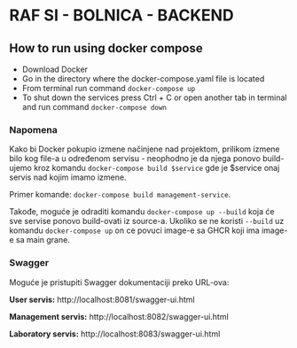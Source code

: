 # RAF SI - BOLNICA - BACKEND

## How to run using docker compose

- Download Docker
- Go in the directory where the docker-compose.yaml file is located
- From terminal run command `docker-compose up`
- To shut down the services press Ctrl + C or open another tab in terminal and run command `docker-compose down`

### Napomena

Kako bi Docker pokupio izmene načinjene nad projektom, prilikom izmene bilo kog file-a u određenom servisu - neophodno je da njega ponovo build-ujemo kroz komandu `docker-compose build $service` gde je $service onaj servis nad kojim imamo izmene. 

Primer komande: `docker-compose build management-service`. 

Takođe, moguće je odraditi komandu `docker-compose up --build` koja će sve servise ponovo build-ovati iz source-a.
Ukoliko se ne koristi `--build` uz komandu `docker-compose up` on ce povuci image-e sa GHCR koji ima image-e sa main grane.

### Swagger

Moguće je pristupiti Swagger dokumentaciji preko URL-ova:

**User servis:** http://localhost:8081/swagger-ui.html

**Management servis:** http://localhost:8082/swagger-ui.html

**Laboratory servis:** http://localhost:8083/swagger-ui.html
